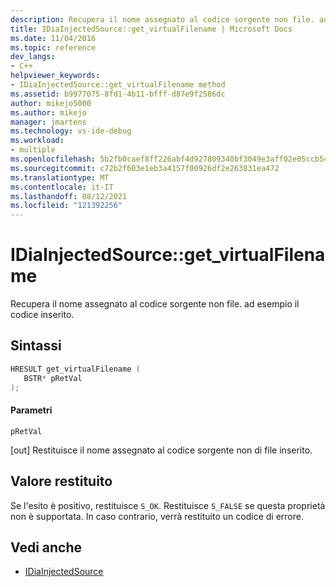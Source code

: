 ```yaml
---
description: Recupera il nome assegnato al codice sorgente non file. ad esempio il codice inserito.
title: IDiaInjectedSource::get_virtualFilename | Microsoft Docs
ms.date: 11/04/2016
ms.topic: reference
dev_langs:
- C++
helpviewer_keywords:
- IDiaInjectedSource::get_virtualFilename method
ms.assetid: b9977075-8fd1-4b11-bfff-d87e9f2586dc
author: mikejo5000
ms.author: mikejo
manager: jmartens
ms.technology: vs-ide-debug
ms.workload:
- multiple
ms.openlocfilehash: 5b2fb0caef8ff226abf4d927809340bf3049e3aff02e05ccb54f66a8bb1d4895
ms.sourcegitcommit: c72b2f603e1eb3a4157f00926df2e263831ea472
ms.translationtype: MT
ms.contentlocale: it-IT
ms.lasthandoff: 08/12/2021
ms.locfileid: "121392256"
---
```

# <a name="idiainjectedsourceget_virtualfilename"></a>IDiaInjectedSource::get_virtualFilename
Recupera il nome assegnato al codice sorgente non file. ad esempio il codice inserito.

## <a name="syntax"></a>Sintassi

```C++
HRESULT get_virtualFilename ( 
   BSTR* pRetVal
);
```

#### <a name="parameters"></a>Parametri
 `pRetVal`

[out] Restituisce il nome assegnato al codice sorgente non di file inserito.

## <a name="return-value"></a>Valore restituito
 Se l'esito è positivo, restituisce `S_OK`. Restituisce `S_FALSE` se questa proprietà non è supportata. In caso contrario, verrà restituito un codice di errore.

## <a name="see-also"></a>Vedi anche
- [IDiaInjectedSource](../../debugger/debug-interface-access/idiainjectedsource.md)
